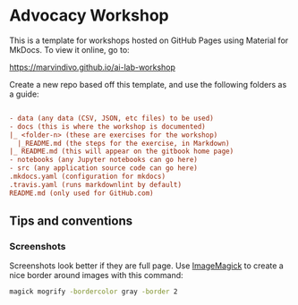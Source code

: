 # Advocacy Workshop

This is a template for workshops hosted on GitHub Pages using Material for MkDocs. To view it online, go to:

<https://marvindivo.github.io/ai-lab-workshop>

Create a new repo based off this template, and use the following folders as a guide:

```ini

- data (any data (CSV, JSON, etc files) to be used)
- docs (this is where the workshop is documented)
|_ <folder-n> (these are exercises for the workshop)
  |_README.md (the steps for the exercise, in Markdown)
|_ README.md (this will appear on the gitbook home page)
- notebooks (any Jupyter notebooks can go here)
- src (any application source code can go here)
.mkdocs.yaml (configuration for mkdocs)
.travis.yaml (runs markdownlint by default)
README.md (only used for GitHub.com)
```

## Tips and conventions

### Screenshots

Screenshots look better if they are full page.
Use [ImageMagick](https://imagemagick.org) to create a nice border around images with this command:

```bash
magick mogrify -bordercolor gray -border 2
```

